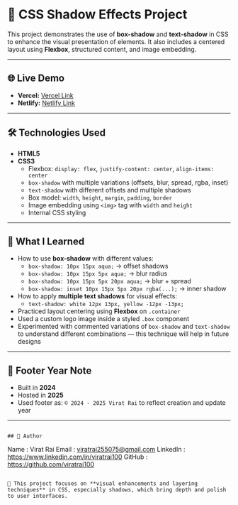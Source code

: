 # 🧱 CSS Shadow Effects Project

This project demonstrates the use of **box-shadow** and **text-shadow** in CSS to enhance the visual presentation of elements. It also includes a centered layout using **Flexbox**, structured content, and image embedding.

---

## 🌐 Live Demo

- **Vercel:** [Vercel Link](https://css-shadow-by-viratrai.vercel.app/)
- **Netlify:** [Netlify Link](https://css-shadow-by-viratrai.netlify.app/)

---

## 🛠️ Technologies Used

- **HTML5**
- **CSS3**
  - Flexbox: `display: flex`, `justify-content: center`, `align-items: center`
  - `box-shadow` with multiple variations (offsets, blur, spread, rgba, inset)
  - `text-shadow` with different offsets and multiple shadows
  - Box model: `width`, `height`, `margin`, `padding`, `border`
  - Image embedding using `<img>` tag with `width` and `height`
  - Internal CSS styling

---

## 🧠 What I Learned

- How to use **box-shadow** with different values:
  - `box-shadow: 10px 15px aqua;` → offset shadows
  - `box-shadow: 10px 15px 5px aqua;` → blur radius
  - `box-shadow: 10px 15px 5px 20px aqua;` → blur + spread
  - `box-shadow: inset 10px 15px 5px 20px rgba(...);` → inner shadow
- How to apply **multiple text shadows** for visual effects:
  - `text-shadow: white 12px 13px, yellow -12px -13px;`
- Practiced layout centering using **Flexbox** on `.container`
- Used a custom logo image inside a styled `.box` component
- Experimented with commented variations of `box-shadow` and `text-shadow` to understand different combinations — this technique will help in future designs

---

## 📝 Footer Year Note
  - Built in **2024**
  - Hosted in **2025**
  - Used footer as: `© 2024 - 2025 Virat Rai` to reflect creation and update year

---

```

## 📝 Author

```
Name     : Virat Rai
Email    : viratrai255075@gmail.com
LinkedIn : https://www.linkedin.com/in/viratrai100
GitHub   : https://github.com/viratrai100
```

🧪 This project focuses on **visual enhancements and layering techniques** in CSS, especially shadows, which bring depth and polish to user interfaces.
